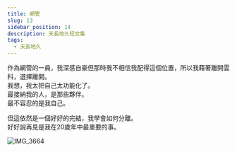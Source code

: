 ```yaml
---
title: 網管
slug: 13
sidebar_position: 14
description: 天長地久短文集
tags:
  - 天長地久
---
```


作為網管的一員，我深感自豪但那時我不相信我配得這個位置，所以我藉著離開雲科，選擇離開。  
我想，我太把自己太功能化了。  
最接納我的人，是那些夥伴。  
最不容忍的是我自己。  

但這依然是一個好好的完結，我學會如何分離。  
好好說再見是我在20歲年中最重要的事。  

![IMG_3664](https://e.brid.cf/i/2023/12/14/xka07m.webp)